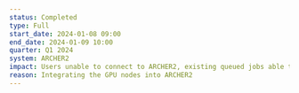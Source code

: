 ```yaml
---
status: Completed
type: Full
start_date: 2024-01-08 09:00
end_date: 2024-01-09 10:00
quarter: Q1 2024
system: ARCHER2
impact: Users unable to connect to ARCHER2, existing queued jobs able to run from 20:00 GMT on 8 Jan 2024, users will not have access to data on ARCHER2. 
reason: Integrating the GPU nodes into ARCHER2
---
```



